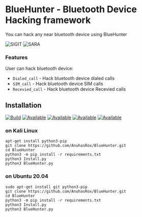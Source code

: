 # BlueHunter - Bluetooth Device Hacking framework

You can hack any near bluetooth device using BlueHunter

<img title="SIGIT" src="https://img.shields.io/badge/CODENAME%20-BlueHunter-SCRIPT?colorA=grey&colorB=green&style=for-the-badge"> <img title="SARA" src="https://img.shields.io/badge/VERSION%20-1.0-SCRIPT?colorA=grey&colorB=green&style=for-the-badge"> 



### Features
User can hack bluetooth device:
- ```Dialed_call``` - Hack bluetooth device dialed calls
- ```SIM_call``` - Hack bluetooth device SIM calls
- ```Recevied_call``` - Hack bluetooth device Recevied calls



## Installation 
[![Build](https://img.shields.io/badge/Supported_OS-Linux-orange.svg)]()
[![Available](https://img.shields.io/badge/Available-BlackArch-red.svg?maxAge=259200)]()
[![Available](https://img.shields.io/badge/Available-KaliLinux-red.svg?maxAge=259200)]()
[![Available](https://img.shields.io/badge/Available-Ubuntu-red.svg?maxAge=259200)]()
[![Available](https://img.shields.io/badge/Available-ParrotOs-red.svg?maxAge=259200)]()
### on Kali Linux

```
apt-get install python3-pip
git clone https://github.com/AnuhasRox/BlueHunter.git
cd BlueHunter
python3 -m pip install -r requirements.txt
python3 Install.py
python3 BlueHunter.py
```
### on Ubuntu 20.04

```
sudo apt-get install git python3-pip
git clone https://github.com/AnuhasRox/BlueHunter.git
cd BlueHunter
python3 -m pip install -r requirements.txt
python3 Install.py
python3 BlueHunter.py

```
